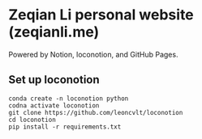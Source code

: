# Zeqian Li personal website (zeqianli.me)

Powered by Notion, loconotion, and GitHub Pages.


## Set up loconotion

```
conda create -n loconotion python
codna activate loconotion
git clone https://github.com/leoncvlt/loconotion
cd loconotion
pip install -r requirements.txt
```

